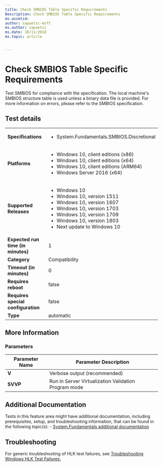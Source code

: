 ```yaml
---
title: Check SMBIOS Table Specific Requirements
Description: Check SMBIOS Table Specific Requirements
ms.assetid: 
author: sapaetsc-msft
ms.author: sapaetsc
ms.date: 10/11/2018
ms.topic: article


---
```


# Check SMBIOS Table Specific Requirements

Test SMBIOS for compliance with the specification. The local machine's SMBIOS
structure table is used unless a binary data file is provided. For more
information on errors, please refer to the SMBIOS specification.

## Test details
|||
|---|---|
| **Specifications**  | <ul><li>System.Fundamentals.SMBIOS.Discretional</li></ul> |  
| **Platforms**   | <ul><li>Windows 10, client editions (x86)</li><li>Windows 10, client editions (x64)</li><li>Windows 10, client editions (ARM64)</li><li>Windows Server 2016 (x64)</li></ul> |
| **Supported Releases** | <ul><li>Windows 10</li><li>Windows 10, version 1511</li><li>Windows 10, version 1607</li><li>Windows 10, version 1703</li><li>Windows 10, version 1709</li><li>Windows 10, version 1803</li><li>Next update to Windows 10</li></ul> |
|**Expected run time (in minutes)**| 1 |
|**Category**| Compatibility |
|**Timeout (in minutes)**| 0 |
|**Requires reboot**| false |
|**Requires special configuration**| false |
|**Type**| automatic |

## More Information
### Parameters
| Parameter Name | Parameter Description |
| --- | --- |
| **V** | Verbose output (recommended) |
| **SVVP** | Run in Server Virtualization Validation Program mode |


## Additional Documentation
Tests in this feature area might have additional documentation, including prerequisites, setup, and troubleshooting information, that can be found in the following topic(s): - [System.Fundamentals additional documentation](system-fundamentals-additional-documentation.md)



## Troubleshooting
For generic troubleshooting of HLK test failures, see [Troubleshooting Windows HLK Test Failures.](..\user\troubleshooting-windows-hlk-test-failures.md)